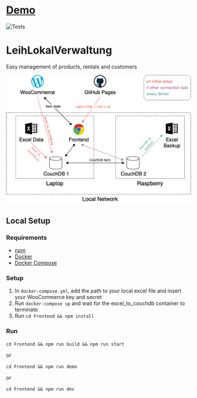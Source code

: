 # [Demo](https://leih-lokal.github.io/LeihLokalVerwaltung/demo)

![Tests](https://github.com/leih-lokal/LeihLokalVerwaltung/workflows/Test,%20Build%20and%20Deploy/badge.svg)

# LeihLokalVerwaltung

Easy management of products, rentals and customers

![Architecture](architecture.png)

## Local Setup

### Requirements

- [npm](https://github.com/npm/cli)
- [Docker](https://www.docker.com/)
- [Docker Compose](https://docs.docker.com/compose/install/)

### Setup

1. In `docker-compose.yml`, add the path to your local excel file and insert your WooCommerce key and secret
2. Run `docker-compose up` and wait for the excel_to_couchdb container to terminate
3. Run `cd Frontend && npm install`

### Run

    cd Frontend && npm run build && npm run start

or

    cd Frontend && npm run demo

or

    cd Frontend && npm run dev
